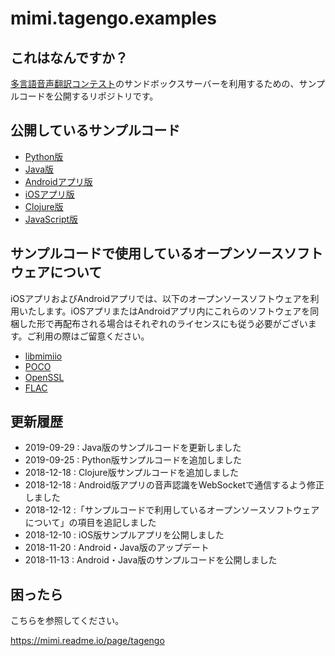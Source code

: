 # mimi.tagengo.examples

## これはなんですか？

[多言語音声翻訳コンテスト](https://tagen.go.jp/)のサンドボックスサーバーを利用するための、サンプルコードを公開するリポジトリです。

## 公開しているサンプルコード

- [Python版](https://github.com/FairyDevicesRD/mimi.tagengo.examples/tree/master/src/Python)
- [Java版](https://github.com/FairyDevicesRD/mimi.tagengo.examples/tree/master/src/Java)
- [Androidアプリ版](https://github.com/FairyDevicesRD/mimi.tagengo.examples/tree/master/src/Android)
- [iOSアプリ版](https://github.com/FairyDevicesRD/mimi.tagengo.examples/tree/master/src/iOS)
- [Clojure版](https://github.com/FairyDevicesRD/mimi.tagengo.examples/tree/master/src/Clojure)
- [JavaScript版](https://github.com/FairyDevicesRD/mimi.tagengo.examples/tree/master/src/JavaScript)

## サンプルコードで使用しているオープンソースソフトウェアについて

iOSアプリおよびAndroidアプリでは、以下のオープンソースソフトウェアを利用いたします。iOSアプリまたはAndroidアプリ内にこれらのソフトウェアを同梱した形で再配布される場合はそれぞれのライセンスにも従う必要がございます。ご利用の際はご留意ください。

- [libmimiio](https://github.com/FairyDevicesRD/libmimiio)
- [POCO](https://github.com/pocoproject/poco/blob/develop/LICENSE)
- [OpenSSL](https://www.openssl.org/source/license-openssl-ssleay.txt)
- [FLAC](https://git.xiph.org/?p=flac.git;a=blob;f=COPYING.Xiph;h=d8295f0ed7dfa373a4024ce111c636ed3466c6c9;hb=HEAD)


## 更新履歴

- 2019-09-29 : Java版のサンプルコードを更新しました
- 2019-09-25 : Python版サンプルコードを追加しました
- 2018-12-18 : Clojure版サンプルコードを追加しました
- 2018-12-18 : Android版アプリの音声認識をWebSocketで通信するよう修正しました
- 2018-12-12 :「サンプルコードで利用しているオープンソースソフトウェアについて」の項目を追記しました
- 2018-12-10 : iOS版サンプルアプリを公開しました
- 2018-11-20 : Android・Java版のアップデート
- 2018-11-13 : Android・Java版のサンプルコードを公開しました

## 困ったら

こちらを参照してください。

https://mimi.readme.io/page/tagengo
